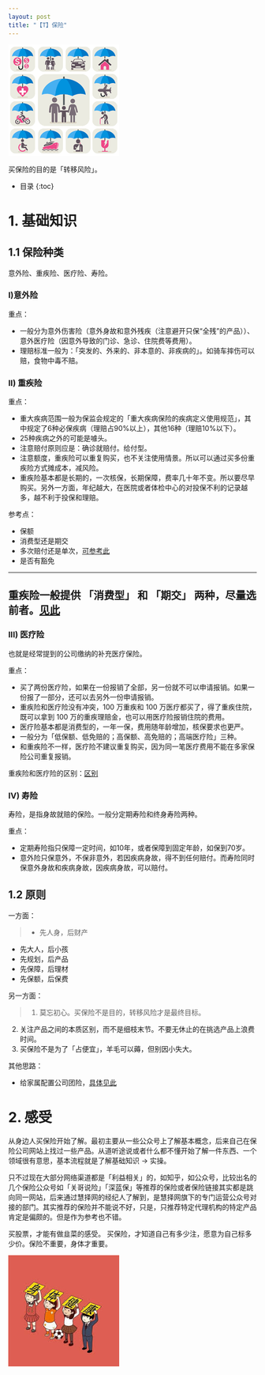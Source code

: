 ```yaml
---
layout: post
title: "【T】保险"
---
```


![insurace](../resource/insurance/insurance.png)

买保险的目的是「转移风险」。

* 目录
{:toc}

# 1. 基础知识

## 1.1 保险种类

意外险、重疾险、医疗险、寿险。

### I)意外险

重点：
* 一般分为意外伤害险（意外身故和意外残疾（注意避开只保“全残”的产品））、意外医疗险（因意外导致的门诊、急诊、住院费等费用）。
* 理赔标准一般为：「突发的、外来的、非本意的、非疾病的」。如骑车摔伤可以赔，食物中毒不赔。

### II) 重疾险

重点：
* 重大疾病范围一般为保监会规定的「重大疾病保险的疾病定义使用规范」，其中规定了6种必保疾病（理赔占90%以上），其他16种（理赔10%以下）。
* 25种疾病之外的可能是噱头。
* 注意赔付原则应是：确诊就赔付。给付型。
* 注意额度，重疾险可以重复购买，也不关注使用情景。所以可以通过买多份重疾险方式摊成本，减风险。
* 重疾险基本都是长期的，一次核保，长期保障，费率几十年不变。所以要尽早购买。另外一方面，年纪越大，在医院或者体检中心的对投保不利的记录越多，越不利于投保和理赔。


参考点：
* 保额
* 消费型还是期交
* 多次赔付还是单次，[可参考此](https://mp.weixin.qq.com/s/gcJtf1EH42F7p7QF0sfMsQ)
* 是否有豁免

-------------
重疾险一般提供 「消费型」 和 「期交」 两种，尽量选前者。[见此](https://mp.weixin.qq.com/s/g8YlHFTLzckQ5XCyZ6md5A)
-------------

### III) 医疗险

也就是经常提到的公司缴纳的补充医疗保险。

重点：
* 买了两份医疗险，如果在一份报销了全部，另一份就不可以申请报销。如果一份报了一部分，还可以去另外一份申请报销。
* 重疾险和医疗险没有冲突，100 万重疾和 100 万医疗都买了，得了重疾住院，既可以拿到 100 万的重疾理赔金，也可以用医疗险报销住院的费用。
* 医疗险基本都是消费型的，一年一保，费用随年龄增加，核保要求也更严。
* 一般分为「低保额、低免赔的；高保额、高免赔的；高端医疗险」三种。
* 和重疾险不一样，医疗险不建议重复购买，因为同一笔医疗费用不能在多家保险公司重复报销。

重疾险和医疗险的区别：[区别](https://mp.weixin.qq.com/s/zfTi35SSXi0kMLcfTYDGcg)

### IV) 寿险

寿险，是指身故就赔的保险。一般分定期寿险和终身寿险两种。

重点：
* 定期寿险指只保障一定时间，如10年，或者保障到固定年龄，如保到70岁。
* 意外险只保意外，不保非意外，若因疾病身故，得不到任何赔付。而寿险同时保意外身故和疾病身故，因疾病身故，可以赔付。


## 1.2 原则

一方面：

> * 先人身，后财产
* 先大人，后小孩
* 先规划，后产品
* 先保障，后理材
* 先保额，后保费

另一方面：

> 1. 莫忘初心。买保险不是目的，转移风险才是最终目标。
2. 关注产品之间的本质区别，而不是细枝末节。不要无休止的在挑选产品上浪费时间。
3. 买保险不是为了「占便宜」，羊毛可以薅，但别因小失大。


其他思路：
* 给家属配置公司团险，[具体见此](https://mp.weixin.qq.com/s/fRk_T3OUjzcJ924xu-Ug2A)

# 2. 感受

从身边人买保险开始了解。最初主要从一些公众号上了解基本概念，后来自己在保险公司网站上找过一些产品。从道听途说或者什么都不懂开始了解一件东西、一个领域很有意思，基本流程就是了解基础知识 -> 实操。

只不过现在大部分网络渠道都是「利益相关」的，如知乎，如公众号，比较出名的几个保险公众号如「关哥说险」「深蓝保」等推荐的保险或者保险链接其实都是跳向同一网站，后来通过慧择网的经纪人了解到，是慧择网旗下的专门运营公众号对接的部门。其实推荐的保险并不能说不好，只是，只推荐特定代理机构的特定产品肯定是偏颇的。但是作为参考也不错。

买股票，才能有做韭菜的感受。
买保险，才知道自己有多少注，愿意为自己标多少价。保险不重要，身体才重要。

![health](../resource/insurance/health.png)




